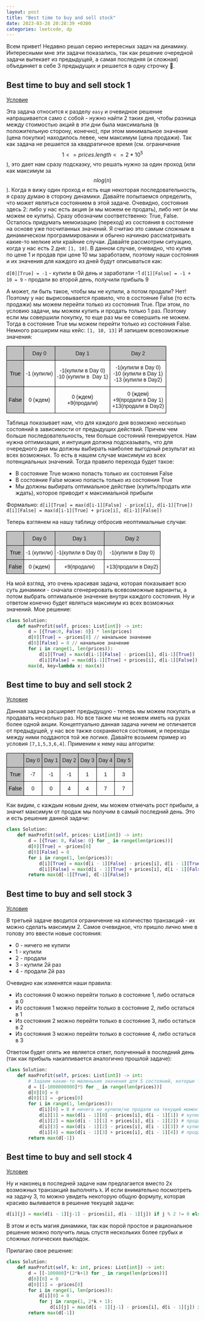 ```yaml
---
layout: post
title: "Best time to buy and sell stock"
date: 2023-03-28 20:28:39 +0300
categories: leetcode, dp   
---
```


Всем привет! Недавно решал серию интересных задач на динамику. Интересными мне эти задачи показались, 
так как решение очередной задачи вытекает из предыдущей, а самая последняя (и сложная) объединяет в себе 3 предыдущих и решается в одну строчку :slightly_smiling_face:.

## Best time to buy and sell stock 1
[Условие](https://leetcode.com/problems/best-time-to-buy-and-sell-stock/)

Эта задача относится к разделу `easy` и очевидное решение напрашивается само с собой - нужно найти 2 таких дня, 
чтобы разница между стоимостью акций в эти дни была максимальна (в положительную сторону, конечно), при этом минимальное 
значение (цена покупки) находилось левее, чем максимум (цена продажи). Так как задача не решается за квадратичное время
(см. ограничение $$1<=prices.length<=2*10^5$$), это дает нам сразу подсказку, что решать нужно за один проход (или как максимум за $$nlog(n)$$). 
Когда я вижу один проход и есть еще некоторая последовательность, я сразу думаю в сторону динамики. Давайте попытаемся определить, что может являться состоянием в этой задаче.
Очевидно, состояния здесь 2: либо у нас есть акция (и мы можем ее продать), либо нет (и мы можем ее купить). Сразу обозначим соответственно: True, False. 
Осталось придумать мемоизацию (переход) из состояния в состояние на основе уже посчитанных значений.
Я считаю это самым сложным в динамическом программировании и обычно начинаю рассматривать какие-то мелкие или крайние случаи. Давайте рассмотрим ситуацию, когда у нас есть 2 дня:
`[1, 10]`. В данном случае, очевидно, что купив по цене 1 и продав при цене 10 мы заработаем, поэтому наши состояния и их значения для каждого из дней будут описываться как:

`d[0][True] = -1` - купили в 0й день и заработали -1
`d[1][False] = -1 + 10 = 9` - продали во второй день, получили прибыль 9

А может, ли быть такое, чтобы мы не купили, а потом продали? Нет! Поэтому у нас вырисовывается правило, что в состояние False (то есть продажи) мы можем перейти только из состояния True.
При этом, по условию задачи, мы можем купить и продать только 1 раз. Поэтому если мы совершили покупку, то еще раз мы ее совершить не можем. Тогда в состояние True мы можем перейти только
из состояния False. Немного расширим наш кейс:
`[1, 10, 13]`
И запишем всевозможные значения:

<style type="text/css">
.tg  {border-collapse:collapse;border-spacing:0;}
.tg td{border-color:black;border-style:solid;border-width:1px;font-family:Arial, sans-serif;font-size:14px;
  overflow:hidden;padding:10px 5px;word-break:normal;}
.tg th{border-color:black;border-style:solid;border-width:1px;font-family:Arial, sans-serif;font-size:14px;
  font-weight:normal;overflow:hidden;padding:10px 5px;word-break:normal;}
.tg .tg-dztg{background-color:#c0c0c0;color:#c0c0c0;text-align:center;vertical-align:top}
.tg .tg-vxga{background-color:#ffffff;text-align:center;vertical-align:middle}
.tg .tg-p1mt{background-color:#c0c0c0;color:#000000;text-align:center;vertical-align:middle}
.tg .tg-6qw1{background-color:#c0c0c0;text-align:center;vertical-align:top}
.tg .tg-nrix{text-align:center;vertical-align:middle}
</style>
<table class="tg">
<thead>
  <tr>
    <th class="tg-dztg"></th>
    <th class="tg-6qw1">Day 0</th>
    <th class="tg-6qw1">Day 1</th>
    <th class="tg-6qw1">Day 2</th>
  </tr>
</thead>
<tbody>
  <tr>
    <td class="tg-p1mt">True</td>
    <td class="tg-nrix">-1 (купили)</td>
    <td class="tg-vxga">-1(купили в Day 0)<br>-10 (купили в&nbsp;&nbsp;Day 1)</td>
    <td class="tg-nrix">-1(купили в Day 0)<br>-10 (купили в Day 1)<br>-13 (купили в Day2)</td>
  </tr>
  <tr>
    <td class="tg-p1mt">False</td>
    <td class="tg-nrix">0 (ждем)</td>
    <td class="tg-nrix"><span style="font-weight:400;font-style:normal;text-decoration:none">0 (ждем)</span><br>+9(продали)</td>
    <td class="tg-nrix"><span style="font-weight:400;font-style:normal;text-decoration:none">0 (ждем)</span><br>+9(продали в Day 1)<br>+13(продали в Day2)<br></td>
  </tr>
</tbody>
</table>

Таблица показывает нам, что для каждого дня возможно несколько состояний в зависимости от предыдущих действий. Причем чем больше последовательность, тем больше состояний
генерируется. Нам нужна оптимизация, и интуиция должна подсказывать, что для очередного дня мы должны выбирать наиболее выгодный результат из всех возможных. То есть в нашем случае 
максимум из всех потенциальных значений. Тогда правило перехода будет такое:
* В состояние True можно попасть только их состояния False
* В состояние False можно попасть только из состояния True
* Мы должны выбирать оптимальное действие (купить/продать или ждать), которое приводит к максимальной прибыли

Формально:
`d[i][True] = max(d[i-1][False] - price[i], d[i-1][True])`
`d[i][False] = max(d[i-1][True] + price[i], d[i-1][False])`

Теперь взглянем на нашу таблицу отбросив неоптимальные случаи:
<style type="text/css">
.tg  {border-collapse:collapse;border-spacing:0;}
.tg td{border-color:black;border-style:solid;border-width:1px;font-family:Arial, sans-serif;font-size:14px;
  overflow:hidden;padding:10px 5px;word-break:normal;}
.tg th{border-color:black;border-style:solid;border-width:1px;font-family:Arial, sans-serif;font-size:14px;
  font-weight:normal;overflow:hidden;padding:10px 5px;word-break:normal;}
.tg .tg-dztg{background-color:#c0c0c0;color:#c0c0c0;text-align:center;vertical-align:top}
.tg .tg-vxga{background-color:#ffffff;text-align:center;vertical-align:middle}
.tg .tg-p1mt{background-color:#c0c0c0;color:#000000;text-align:center;vertical-align:middle}
.tg .tg-6qw1{background-color:#c0c0c0;text-align:center;vertical-align:top}
.tg .tg-nrix{text-align:center;vertical-align:middle}
</style>
<table class="tg">
<thead>
  <tr>
    <th class="tg-dztg"></th>
    <th class="tg-6qw1">Day 0</th>
    <th class="tg-6qw1">Day 1</th>
    <th class="tg-6qw1">Day 2</th>
  </tr>
</thead>
<tbody>
  <tr>
    <td class="tg-p1mt">True</td>
    <td class="tg-nrix">-1 (купили)</td>
    <td class="tg-vxga">-1(купили в Day 0)</td>
    <td class="tg-nrix">-1(купили в Day 0)</td>
  </tr>
  <tr>
    <td class="tg-p1mt">False</td>
    <td class="tg-nrix">0 (ждем)</td>
    <td class="tg-nrix">+9(продали)</td>
    <td class="tg-nrix">+13(продали в Day2)</td>
  </tr>
</tbody>
</table>

На мой взгляд, это очень красивая задача, которая показывает всю суть динамики - сначала сгенерировать всевозможные варианты, а потом выбрать оптимальное значение внутри каждого состояния.
Ну и ответом конечно будет являться максимум из всех возможных значений. Мое решение:

```python
class Solution:
    def maxProfit(self, prices: List[int]) -> int:
        d = [{True:0, False: 0}] * len(prices)
        d[0][True] = -prices[0] // начальное значение
        d[0][False] = 0 // начальное значение
        for i in range(1, len(prices)):
            d[i][True] = max(d[i-1][False] - prices[i], d[i-1][True])
            d[i][False] = max(d[i-1][True] + prices[i], d[i-1][False])
        max(d, key=lambda x: max(x))
```

## Best time to buy and sell stock 2
[Условие](https://leetcode.com/problems/best-time-to-buy-and-sell-stock-ii/)

Данная задача расширяет предыдущую - теперь мы можем покупать и продавать несколько раз. Но все также мы не можем иметь на руках более одной акции. Концептуально данная задача
ничем не отличается от предыдущей, у нас все также сохраняются состояния, и переходы между ними поддаются той же логике. Давайте возьмем пример из условия `[7,1,5,3,6,4]`. 
Применим к нему наш алгоритм:

<style type="text/css">
.tg  {border-collapse:collapse;border-spacing:0;}
.tg td{border-color:black;border-style:solid;border-width:1px;font-family:Arial, sans-serif;font-size:14px;
  overflow:hidden;padding:10px 5px;word-break:normal;}
.tg th{border-color:black;border-style:solid;border-width:1px;font-family:Arial, sans-serif;font-size:14px;
  font-weight:normal;overflow:hidden;padding:10px 5px;word-break:normal;}
.tg .tg-dztg{background-color:#c0c0c0;color:#c0c0c0;text-align:center;vertical-align:top}
.tg .tg-vxga{background-color:#ffffff;text-align:center;vertical-align:middle}
.tg .tg-baqh{text-align:center;vertical-align:top}
.tg .tg-p1mt{background-color:#c0c0c0;color:#000000;text-align:center;vertical-align:middle}
.tg .tg-6qw1{background-color:#c0c0c0;text-align:center;vertical-align:top}
.tg .tg-y6fn{background-color:#c0c0c0;text-align:left;vertical-align:top}
.tg .tg-nrix{text-align:center;vertical-align:middle}
</style>
<table class="tg">
<thead>
  <tr>
    <th class="tg-dztg"></th>
    <th class="tg-6qw1">Day 0</th>
    <th class="tg-6qw1">Day 1</th>
    <th class="tg-6qw1"><span style="font-weight:400;font-style:normal;text-decoration:none">Day 2</span></th>
    <th class="tg-y6fn"><span style="font-weight:400;font-style:normal;text-decoration:none">Day 3</span></th>
    <th class="tg-y6fn"><span style="font-weight:400;font-style:normal;text-decoration:none">Day 4</span></th>
    <th class="tg-y6fn"><span style="font-weight:400;font-style:normal;text-decoration:none">Day 5</span></th>
  </tr>
</thead>
<tbody>
  <tr>
    <td class="tg-p1mt">True</td>
    <td class="tg-nrix">-7</td>
    <td class="tg-vxga">-1</td>
    <td class="tg-nrix">-1</td>
    <td class="tg-baqh">1</td>
    <td class="tg-baqh">1</td>
    <td class="tg-baqh">3</td>
  </tr>
  <tr>
    <td class="tg-p1mt">False</td>
    <td class="tg-nrix">0</td>
    <td class="tg-nrix">0</td>
    <td class="tg-nrix">4</td>
    <td class="tg-baqh">4</td>
    <td class="tg-baqh">7</td>
    <td class="tg-baqh">7</td>
  </tr>
</tbody>
</table>

Как видим, с каждым новым днем, мы можем отмечать рост прибыли, а значит максимум от продаж мы получим в самый последний день. Это и есть решение данной задачи:

```python
class Solution:
    def maxProfit(self, prices: List[int]) -> int:
        d = [{True: 0, False: 0} for _ in range(len(prices))]
        d[0][True] = -prices[0]
        d[0][False] = 0
        for i in range(1, len(prices)):
            d[i][True] = max(d[i - 1][False] - prices[i], d[i - 1][True])
            d[i][False] = max(d[i - 1][True] + prices[i], d[i - 1][False])
        return max(d[-1][True], d[-1][False])
```

## Best time to buy and sell stock 3
[Условие](https://leetcode.com/problems/best-time-to-buy-and-sell-stock-iii/)

В третьей задаче вводится ограничение на количество транзакций - их можно сделать максимум 2. Самое очевидное, что пришло лично мне в голову это ввести новые состояния:
* 0 - ничего не купили
* 1 - купили
* 2 - продали
* 3 - купили 2й раз
* 4 - продали 2й раз

Очевидно как изменятся наши правила:
* Из состояния 0 можно перейти только в состояние 1, либо остаться в 0
* Из состояния 1 можно перейти только в состояние 2, либо остаться в 1
* Из состояния 2 можно перейти только в состояние 3, либо остаться в 2
* Из состояния 3 можно перейти только в состояние 4, либо остаться в 3

Ответом будет опять же является ответ, полученный в последний день (так как прибыль накапливается аналогично прошлой задаче):

```python
class Solution:
    def maxProfit(self, prices: List[int]) -> int:
        # Задаем какие-то маленькие значения для 5 состояний, которые точно меньше любой отрицательной прибыли
        d = [[-1000000000]*5 for _ in range(len(prices))]
        d[0][0] = 0
        d[0][1] = -prices[0]
        for i in range(1, len(prices)):
            d[i][0] = 0 # ничего не купили/не продали на текущий момент
            d[i][1] = max(d[i - 1][0] - prices[i], d[i - 1][1]) # купили первый раз
            d[i][2] = max(d[i - 1][1] + prices[i], d[i - 1][2]) # продали первый раз
            d[i][3] = max(d[i - 1][2] - prices[i], d[i - 1][3]) # купили второй раз
            d[i][4] = max(d[i - 1][3] + prices[i], d[i - 1][4]) # продали второй раз
        return max(d[-1])
```

## Best time to buy and sell stock 4
[Условие](https://leetcode.com/problems/best-time-to-buy-and-sell-stock-iv/)

Ну и наконец в последней задаче нам предлагается вместо 2х возможных транзакций выполнять `k`. И если внимательно посмотреть на задачу 3, 
то можно увидеть некоторую общую формулу, которая красиво выливается в решение текущей задачи:
```python
d[i][j] = max(d[i - 1][j-1] - prices[i], d[i - 1][j]) if j % 2 != 0 else max(d[i - 1][j - 1] + prices[i], d[i - 1][j])
```

В этом и есть магия динамики, так как порой простое и рациональное решение можно получить лишь спустя нескольких более грубых и сложных логических выкладок.

Прилагаю свое решение:

```python
class Solution:
    def maxProfit(self, k: int, prices: List[int]) -> int:
        d = [[-100000]*(2*k+1) for _ in range(len(prices))]
        d[0][0] = 0
        d[0][1] = -prices[0]
        for i in range(1, len(prices)):
            d[i][0] = 0
            for j in range(1, 2*k + 1):
                d[i][j] = max(d[i - 1][j-1] - prices[i], d[i - 1][j]) if j % 2 != 0 else max(d[i - 1][j - 1] + prices[i], d[i - 1][j])
        return max(d[-1])
```